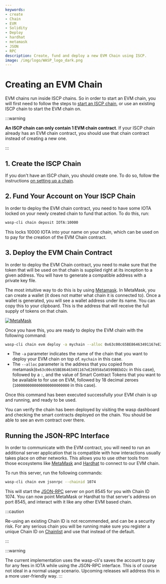 ```yaml
---
keywords:
- create
- Chain
- EVM
- Solidity
- Deploy
- hardhat
- metamask
- JSON
- RPC
description: Create, fund and deploy a new EVM Chain using ISCP.
image: /img/logo/WASP_logo_dark.png
---
```

# Creating an EVM Chain

EVM chains run inside ISCP chains. So in order to start an EVM chain, you will first need to follow the steps to [start an ISCP chain](../chains_and_nodes/setting-up-a-chain.md), or use an existing ISCP chain to start the EVM chain on.

:::warning

**An ISCP chain can only contain 1 EVM chain contract**. If your ISCP chain already has an EVM chain contract, you should use that chain contract instead of creating a new one.

:::

## 1. Create the ISCP Chain

If you don't have an ISCP chain, you should create one. To do so, follow the instructions [on setting up a chain](../chains_and_nodes/setting-up-a-chain.md).

## 2. Fund Your Account on Your ISCP Chain

In order to deploy the EVM chain contract, you need to have some IOTA locked on your newly created chain to fund that action. To do this, run:

```bash
wasp-cli chain deposit IOTA:10000
```

This locks 10000 IOTA into your name on your chain, which can be used on to pay for the creation of the EVM Chain contract.


## 3. Deploy the EVM Chain Contract

In order to deploy the EVM Chain contract, you need to make sure that the token that will be used on that chain is supplied right at its inception to a given address. You will have to generate a compatible address with a private key file. 

The most intuitive way to do this is by using [Metamask](https://metamask.io). In MetaMask,  you can create a wallet (it does not matter what chain it is connected to). Once a wallet is generated, you will see a wallet address under its name. You can copy this to your clipboard. This is the address that will receive the full supply of tokens on that chain.

[![MetaMask](/img/metamask.png)](/img/metamask.png)

Once you have this, you are ready to deploy the EVM chain with the following command:

```bash
wasp-cli chain evm deploy -a mychain --alloc 0x63c00c65BE86463491167eE26958a5A599BEbD2c:1000000000000000000000000
```
* The `-a` parameter indicates the name of the chain that you want to deploy your EVM chain on top of. `mychain` in this case.
* The `--alloc` parameter is the address that you copied from metamask(`0x63c00c65BE86463491167eE26958a5A599BEbD2c` in this case), followed by a `:`, and the value of Smart Contract Tokens that you want to be available to for use on EVM, followed by 18 decimal zeroes (`1000000000000000000000000` in this case).

Once this command has been executed successfully your EVM chain is up and running, and ready to be used.

You can verify the chain has been deployed by visiting the wasp dashboard and checking the smart contracts deployed on the chain. You should be able to see an evm contract over there.

## Running the JSON-RPC Interface

In order to communicate with the EVM contract, you will need to run an additional server application that is compatible with how interactions usually takes place on other networks. This allows you to use other tools from those ecosystems like [MetaMask](https://metamask.io) and [Hardhat](https://hardhat.org/) to connect to our EVM chain. 

To run this server, run the following commands: 

```bash
wasp-cli chain evm jsonrpc --chainid 1074
```

This will start the [JSON-RPC](https://www.jsonrpc.org/) server on port 8545 for you with Chain ID 1074. You can now  point MetaMask or Hardhat to that server's address on port 8545, and interact with it like any other EVM based chain.

:::caution

Re-using an existing Chain ID is not recommended, and can be a security risk. For any serious chain you will be running make sure you register a unique Chain ID on [Chainlist](https://chainlist.org/) and use that instead of the default.

:::

:::warning

The current implementation uses the wasp-cli's saves the account to pay for any fees in IOTA while using the JSON-RPC interface.  This is of course not ideal in a normal usage scenario. Upcoming releases  will address this in a more user-friendly way.
:::

